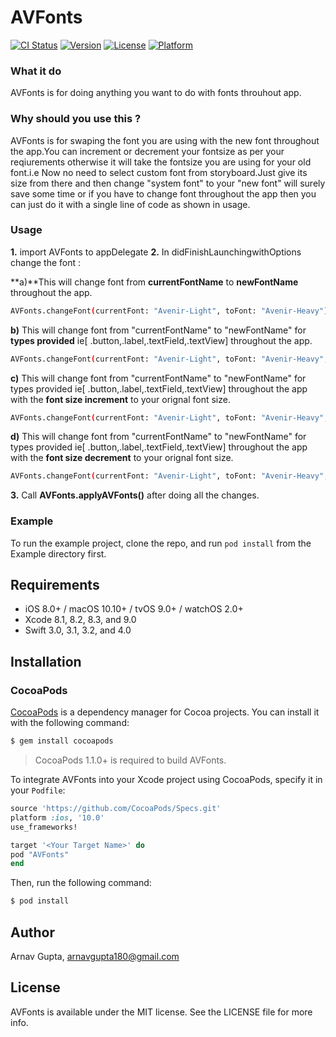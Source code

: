 # AVFonts

[![CI Status](http://img.shields.io/travis/Arnav/AVFonts.svg?style=flat)](https://travis-ci.org/Arnav/AVFonts)
[![Version](https://img.shields.io/cocoapods/v/AVFonts.svg?style=flat)](http://cocoapods.org/pods/AVFonts)
[![License](https://img.shields.io/cocoapods/l/AVFonts.svg?style=flat)](http://cocoapods.org/pods/AVFonts)
[![Platform](https://img.shields.io/cocoapods/p/AVFonts.svg?style=flat)](http://cocoapods.org/pods/AVFonts)


### What it do

AVFonts is for doing anything you want to do with fonts throuhout app.

### Why should you use this ?

AVFonts is for swaping the font you are using with the new font throughout the app.You can increment or decrement your fontsize as per your reqiurements otherwise it will take the fontsize you are using for your old font.i.e Now no need to select custom font from storyboard.Just give its size from there and then change "system font"  to your "new font" will surely save some time  or if you have to change font throughout the app then you can just do it with a single line of code as shown in usage.

### Usage

**1.** import AVFonts to appDelegate
**2.** In didFinishLaunchingwithOptions change the font :

**a)**This will change font from **currentFontName** to **newFontName**  throughout the app.
```bash
AVFonts.changeFont(currentFont: "Avenir-Light", toFont: "Avenir-Heavy")
```

**b)**  This will change font from "currentFontName" to "newFontName" for **types provided** ie[ .button,.label,.textField,.textView]  throughout the app.

```bash
AVFonts.changeFont(currentFont: "Avenir-Light", toFont: "Avenir-Heavy", [.button,.label])
```
**c)**  This will change font from "currentFontName" to "newFontName" for  types provided ie[ .button,.label,.textField,.textView]  throughout the app with the **font size increment**  to your orignal font size.

```bash
AVFonts.changeFont(currentFont: "Avenir-Light", toFont: "Avenir-Heavy", [.button,.label,.textfield], increament: 2)
```

**d)** This will change font from "currentFontName" to "newFontName" for types provided ie[ .button,.label,.textField,.textView]  throughout the app with the **font size decrement** to your orignal font size.

```bash
AVFonts.changeFont(currentFont: "Avenir-Light", toFont: "Avenir-Heavy", [.button,.label,.textfield,.textview], increament: -2)
```
**3.** Call **AVFonts.applyAVFonts()** after doing all the changes.

###  Example

To run the example project, clone the repo, and run `pod install` from the Example directory first.

## Requirements

- iOS 8.0+ / macOS 10.10+ / tvOS 9.0+ / watchOS 2.0+
- Xcode 8.1, 8.2, 8.3, and 9.0
- Swift 3.0, 3.1, 3.2, and 4.0


## Installation

### CocoaPods

[CocoaPods](http://cocoapods.org) is a dependency manager for Cocoa projects. You can install it with the following command:

```bash
$ gem install cocoapods
```

> CocoaPods 1.1.0+ is required to build  AVFonts.

To integrate AVFonts into your Xcode project using CocoaPods, specify it in your `Podfile`:

```ruby
source 'https://github.com/CocoaPods/Specs.git'
platform :ios, '10.0'
use_frameworks!

target '<Your Target Name>' do
pod "AVFonts"
end
```

Then, run the following command:

```bash
$ pod install
```


## Author

Arnav Gupta, arnavgupta180@gmail.com

## License

AVFonts is available under the MIT license. See the LICENSE file for more info.
